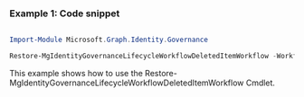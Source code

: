 ### Example 1: Code snippet

```powershell

Import-Module Microsoft.Graph.Identity.Governance

Restore-MgIdentityGovernanceLifecycleWorkflowDeletedItemWorkflow -WorkflowId $workflowId

```
This example shows how to use the Restore-MgIdentityGovernanceLifecycleWorkflowDeletedItemWorkflow Cmdlet.

